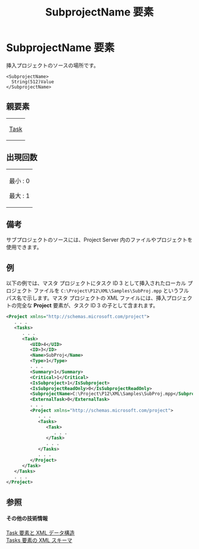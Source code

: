﻿---
title: SubprojectName 要素
TOCTitle: SubprojectName 要素
ms:assetid: ba94763e-8c0a-4fe2-997c-cd85f5352ca3
ms:mtpsurl: https://msdn.microsoft.com/ja-jp/library/Bb968656(v=office.12)
ms:contentKeyID: 16745571
ms.date: 06/30/2008
mtps_version: v=office.12
dev_langs:
- xml
ms.translationtype: HT
---

# SubprojectName 要素

挿入プロジェクトのソースの場所です。

    <SubprojectName>
      String(512)Value
    </SubprojectName>

## 親要素

<table>
<colgroup>
<col style="width: 100%" />
</colgroup>
<tbody>
<tr class="odd">
<td><p><a href="task-element.md">Task</a></p></td>
</tr>
</tbody>
</table>


## 出現回数


<table>
<colgroup>
<col style="width: 100%" />
</colgroup>
<tbody>
<tr class="odd">
<td><p>最小 : 0</p>
<p>最大 : 1</p></td>
</tr>
</tbody>
</table>


## 備考

サブプロジェクトのソースには、Project Server 内のファイルやプロジェクトを使用できます。

## 例

以下の例では、マスタ プロジェクトにタスク ID 3 として挿入されたローカル プロジェクト ファイルを `C:\Project\P12\XML\Samples\SubProj.mpp` というフルパス名で示します。マスタ プロジェクトの XML ファイルには、挿入プロジェクトの完全な **Project** 要素が、タスク ID 3 の子として含まれます。

``` xml
<Project xmlns="http://schemas.microsoft.com/project">
   . . .
   <Tasks>
      . . .
      <Task>
         <UID>4</UID>
         <ID>3</ID>
         <Name>SubProj</Name>
         <Type>1</Type>
         . . .
         <Summary>1</Summary>
         <Critical>1</Critical>
         <IsSubproject>1</IsSubproject>
         <IsSubprojectReadOnly>0</IsSubprojectReadOnly>
         <SubprojectName>C:\Project\P12\XML\Samples\SubProj.mpp</SubprojectName>
         <ExternalTask>0</ExternalTask>
         . . .
         <Project xmlns="http://schemas.microsoft.com/project">
            . . .
            <Tasks>
               <Task>
                  . . .
               </Task>
               . . .
            </Tasks>
            . . .
         </Project>
      </Task>
   </Tasks>
   . . .
</Project>
```

## 参照

#### その他の技術情報

[Task 要素と XML データ構造](task-elements-and-xml-structure.md)  
[Tasks 要素の XML スキーマ](xml-schema-for-the-tasks-element.md)

